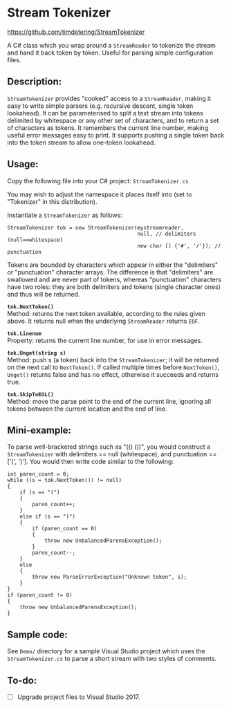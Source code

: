 Stream Tokenizer
================
<https://github.com/timdetering/StreamTokenizer>

A C# class which you wrap around a `StreamReader` to tokenize the stream and hand it back token by token.  Useful for parsing simple configuration files.

Description:
------------
`StreamTokenizer` provides "cooked" access to a `StreamReader`, making it easy to write simple parsers (e.g. recursive descent, single token lookahead).  It can be parameterised to split a text stream into
tokens delimited by whitespace or any other set of characters, and to return a set of characters as tokens.  It remembers the current line number, making useful error messages easy to print.  It supports
pushing a single token back into the token stream to allow one-token lookahead.


Usage:
------
Copy the following file into your C# project:
  `StreamTokenizer.cs`

You may wish to adjust the namespace it places itself into (set to "Tokenizer" in this distribution).

Instantiate a `StreamTokenizer` as follows:

    StreamTokenizer tok = new StreamTokenizer(mystreamreader,
                                              null, // delimiters (null==whitespace)
                                              new char [] {'#', '/'}); // punctuation

Tokens are bounded by characters which appear in either the "delimiters" or "punctuation" character arrays.  The difference is that "delimiters" are swallowed and are never part of tokens, whereas "punctuation" characters have two roles: they are both delimiters and tokens (single character ones) and thus will be returned.

**`tok.NextToken()`**  
Method: returns the next token available, according to the rules given above.  It returns null when the underlying `StreamReader` returns `EOF`.

**`tok.Linenum`**  
Property: returns the current line number, for use in error messages.

**`tok.Unget(string s)`**  
Method: push s (a token) back into the `StreamTokenizer`; it will be returned on the next call to `NextToken()`.  If called multiple times before `NextToken()`, `Unget()` returns false and has no effect, otherwise it succeeds and returns true.

**`tok.SkipToEOL()`**  
Method: move the parse point to the end of the current line, ignoring all tokens between the current location and the end of line.

Mini-example:
-------------
To parse well-bracketed strings such as "(() ())", you would construct a `StreamTokenizer` with delimiters == null (whitespace), and punctuation == ['(', ')'].  You would then write code similar to the following:

    int paren_count = 0;
    while ((s = tok.NextToken()) != null)
    {
        if (s == "(")
        {
            paren_count++;
        }
        else if (s == ")")
        {
            if (paren_count == 0)
            {
                throw new UnbalancedParensException();
            }
            paren_count--;
        }
        else
        {
            throw new ParseErrorException("Unknown token", s);
        }
    }
    if (paren_count != 0)
    {
        throw new UnbalancedParensException();
    }

Sample code:
------------
See `Demo/` directory for a sample Visual Studio project which uses the `StreamTokenizer.cs` to parse a short stream with two styles of comments.

To-do:
----
 * [ ] Upgrade project files to Visual Studio 2017.
